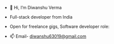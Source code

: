 - 👋 Hi, I’m Diwanshu Verma
- Full-stack developer from India

- Open for freelance gigs, Software developer role:
- 📫 Email- diwanshu63019@gmail.com

<!---
DiwanshuVerma/DiwanshuVerma is a ✨ special ✨ repository because its `README.md` (this file) appears on your GitHub profile.
You can click the Preview link to take a look at your changes.
--->
